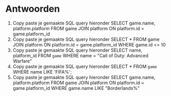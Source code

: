 # Antwoorden

1. Copy paste je gemaakte SQL query hieronder
    SELECT game.name, platform.platform FROM game JOIN platform ON platform.id = game.platform_id
2. Copy paste je gemaakte SQL query hieronder
    SELECT * FROM game JOIN platform ON platform.id = game.platform_id WHERE game.id <= 10
3. Copy paste je gemaakte SQL query hieronder
   SELECT name, platform_id FROM `game` WHERE name = "Call of Duty: Advanced Warfare"
4. Copy paste je gemaakte SQL query hieronder
    SELECT * FROM `game` WHERE name LIKE 'FIFA%';
5. Copy paste je gemaakte SQL query hieronder
    SELECT game.name, platform.platform FROM game JOIN platform ON platform.id = game.platform_id WHERE game.name LIKE "Borderlands%"